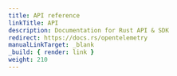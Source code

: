```yaml
---
title: API reference
linkTitle: API
description: Documentation for Rust API & SDK
redirect: https://docs.rs/opentelemetry
manualLinkTarget: _blank
_build: { render: link }
weight: 210
---
```

